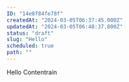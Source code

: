 ```yaml
---
ID: "14e8f84fe78f"
createdAt: "2024-03-05T06:37:45.000Z"
updatedAt: "2024-03-05T06:48:37.800Z"
status: "draft"
slug: "Hello"
scheduled: true
path: ""
---
```

Hello Contentrain
